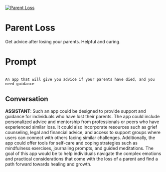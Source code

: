 
[![Parent Loss](https://flow-prompt-covers.s3.us-west-1.amazonaws.com/icon/minimalist/mini_2.png)]()
# Parent Loss 
Get advice after losing your parents. Helpful and caring.

# Prompt

```

An app that will give you advice if your parents have died, and you need guidance
```

## Conversation

**ASSISTANT**: Such an app could be designed to provide support and guidance for individuals who have lost their parents. The app could include personalized advice and mentorship from professionals or peers who have experienced similar loss. It could also incorporate resources such as grief counseling, legal and financial advice, and access to support groups where users can connect with others facing similar challenges. Additionally, the app could offer tools for self-care and coping strategies such as mindfulness exercises, journaling prompts, and guided meditations. The goal of this app would be to help individuals navigate the complex emotions and practical considerations that come with the loss of a parent and find a path forward towards healing and growth.


